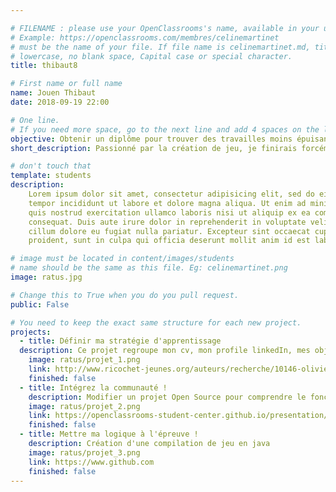 ```yaml
---

# FILENAME : please use your OpenClassrooms's name, available in your url.
# Example: https://openclassrooms.com/membres/celinemartinet
# must be the name of your file. If file name is celinemartinet.md, title is celinemartinet.
# lowercase, no blank space, Capital case or special character.
title: thibaut8

# First name or full name
name: Jouen Thibaut
date: 2018-09-19 22:00

# One line.
# If you need more space, go to the next line and add 4 spaces on the left, as in 'description'.
objective: Obtenir un diplôme pour trouver des travailles moins épuisant
short_description: Passionné par la création de jeu, je finirais forcément par faire ce que j'ai envie de faire dans ce milieu !

# don't touch that
template: students
description:
    Lorem ipsum dolor sit amet, consectetur adipisicing elit, sed do eiusmod
    tempor incididunt ut labore et dolore magna aliqua. Ut enim ad minim veniam,
    quis nostrud exercitation ullamco laboris nisi ut aliquip ex ea commodo
    consequat. Duis aute irure dolor in reprehenderit in voluptate velit esse
    cillum dolore eu fugiat nulla pariatur. Excepteur sint occaecat cupidatat non
    proident, sunt in culpa qui officia deserunt mollit anim id est laborum.

# image must be located in content/images/students
# name should be the same as this file. Eg: celinemartinet.png
image: ratus.jpg

# Change this to True when you do you pull request.
public: False

# You need to keep the exact same structure for each new project.
projects:
  - title: Définir ma stratégie d'apprentissage
  description: Ce projet regroupe mon cv, mon profile linkedIn, mes objectifs d'aprentissage et enfin une partie de mon journal d'apprentissage
    image: ratus/projet_1.png
    link: http://www.ricochet-jeunes.org/auteurs/recherche/10146-olivier-voge
    finished: false
  - title: Intégrez la communauté !
    description: Modifier un projet Open Source pour comprendre le fonctionnement de Git, de Github et des pull requests. 
    image: ratus/projet_2.png
    link: https://openclassrooms-student-center.github.io/presentation/students/ratus.html
    finished: false
  - title: Mettre ma logique à l'épreuve !
    description: Création d'une compilation de jeu en java
    image: ratus/projet_3.png
    link: https://www.github.com
    finished: false
---
```

